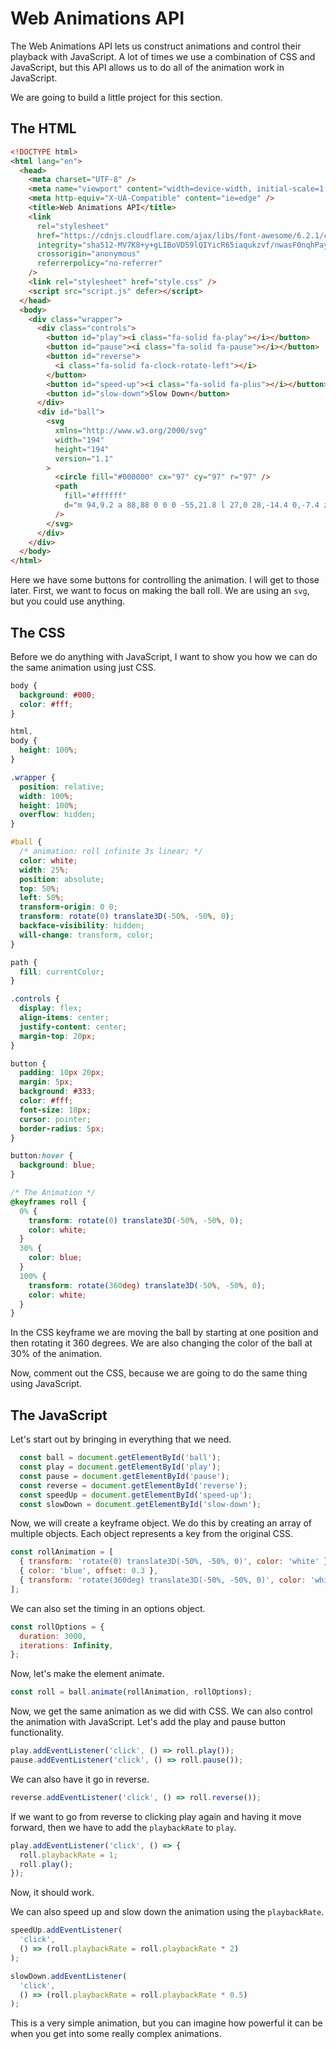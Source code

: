 # Web Animations API

The Web Animations API lets us construct animations and control their playback with JavaScript. A lot of times we use a combination of CSS and JavaScript, but this API allows us to do all of the animation work in JavaScript.

We are going to build a little project for this section.

## The HTML

```HTML
<!DOCTYPE html>
<html lang="en">
  <head>
    <meta charset="UTF-8" />
    <meta name="viewport" content="width=device-width, initial-scale=1.0" />
    <meta http-equiv="X-UA-Compatible" content="ie=edge" />
    <title>Web Animations API</title>
    <link
      rel="stylesheet"
      href="https://cdnjs.cloudflare.com/ajax/libs/font-awesome/6.2.1/css/all.min.css"
      integrity="sha512-MV7K8+y+gLIBoVD59lQIYicR65iaqukzvf/nwasF0nqhPay5w/9lJmVM2hMDcnK1OnMGCdVK+iQrJ7lzPJQd1w=="
      crossorigin="anonymous"
      referrerpolicy="no-referrer"
    />
    <link rel="stylesheet" href="style.css" />
    <script src="script.js" defer></script>
  </head>
  <body>
    <div class="wrapper">
      <div class="controls">
        <button id="play"><i class="fa-solid fa-play"></i></button>
        <button id="pause"><i class="fa-solid fa-pause"></i></button>
        <button id="reverse">
          <i class="fa-solid fa-clock-rotate-left"></i>
        </button>
        <button id="speed-up"><i class="fa-solid fa-plus"></i></button>
        <button id="slow-down">Slow Down</button>
      </div>
      <div id="ball">
        <svg
          xmlns="http://www.w3.org/2000/svg"
          width="194"
          height="194"
          version="1.1"
        >
          <circle fill="#000000" cx="97" cy="97" r="97" />
          <path
            fill="#ffffff"
            d="m 94,9.2 a 88,88 0 0 0 -55,21.8 l 27,0 28,-14.4 0,-7.4 z m 6,0 0,7.4 28,14.4 27,0 a 88,88 0 0 0 -55,-21.8 z m -67.2,27.8 a 88,88 0 0 0 -20,34.2 l 16,27.6 23,-3.6 21,-36.2 -8.4,-22 -31.6,0 z m 96.8,0 -8.4,22 21,36.2 23,3.6 15.8,-27.4 a 88,88 0 0 0 -19.8,-34.4 l -31.6,0 z m -50,26 -20.2,35.2 17.8,30.8 39.6,0 17.8,-30.8 -20.2,-35.2 -34.8,0 z m -68.8,16.6 a 88,88 0 0 0 -1.8,17.4 88,88 0 0 0 10.4,41.4 l 7.4,-4.4 -1.4,-29 -14.6,-25.4 z m 172.4,0.2 -14.6,25.2 -1.4,29 7.4,4.4 a 88,88 0 0 0 10.4,-41.4 88,88 0 0 0 -1.8,-17.2 z m -106,57.2 -15.4,19 L 77.2,182.6 a 88,88 0 0 0 19.8,2.4 88,88 0 0 0 19.8,-2.4 l 15.4,-26.6 -15.4,-19 -39.6,0 z m -47.8,2.6 -7,4 A 88,88 0 0 0 68.8,180.4 l -14,-24.6 -25.4,-16.2 z m 135.2,0 -25.4,16.2 -14,24.4 a 88,88 0 0 0 46.4,-36.6 l -7,-4 z"
          />
        </svg>
      </div>
    </div>
  </body>
</html>

```

Here we have some buttons for controlling the animation. I will get to those later. First, we want to focus on making the ball roll. We are using an `svg`, but you could use anything.

## The CSS

Before we do anything with JavaScript, I want to show you how we can do the same animation using just CSS.

```CSS
body {
  background: #000;
  color: #fff;
}

html,
body {
  height: 100%;
}

.wrapper {
  position: relative;
  width: 100%;
  height: 100%;
  overflow: hidden;
}

#ball {
  /* animation: roll infinite 3s linear; */
  color: white;
  width: 25%;
  position: absolute;
  top: 50%;
  left: 50%;
  transform-origin: 0 0;
  transform: rotate(0) translate3D(-50%, -50%, 0);
  backface-visibility: hidden;
  will-change: transform, color;
}

path {
  fill: currentColor;
}

.controls {
  display: flex;
  align-items: center;
  justify-content: center;
  margin-top: 20px;
}

button {
  padding: 10px 20px;
  margin: 5px;
  background: #333;
  color: #fff;
  font-size: 18px;
  cursor: pointer;
  border-radius: 5px;
}

button:hover {
  background: blue;
}

/* The Animation */
@keyframes roll {
  0% {
    transform: rotate(0) translate3D(-50%, -50%, 0);
    color: white;
  }
  30% {
    color: blue;
  }
  100% {
    transform: rotate(360deg) translate3D(-50%, -50%, 0);
    color: white;
  }
}

```

In the CSS keyframe we are moving the ball by starting at one position and then rotating it 360 degrees. We are also changing the color of the ball at 30% of the animation.

Now, comment out the CSS, because we are going to do the same thing using JavaScript.

## The JavaScript

Let's start out by bringing in everything that we need.

```JavaScript
  const ball = document.getElementById('ball');
  const play = document.getElementById('play');
  const pause = document.getElementById('pause');
  const reverse = document.getElementById('reverse');
  const speedUp = document.getElementById('speed-up');
  const slowDown = document.getElementById('slow-down');
```

Now, we will create a keyframe object. We do this by creating an array of multiple objects. Each object represents a key from the original CSS.

```js
const rollAnimation = [
  { transform: 'rotate(0) translate3D(-50%, -50%, 0)', color: 'white' },
  { color: 'blue', offset: 0.3 },
  { transform: 'rotate(360deg) translate3D(-50%, -50%, 0)', color: 'white' },
];
```

We can also set the timing in an options object.

```js
const rollOptions = {
  duration: 3000,
  iterations: Infinity,
};
```

Now, let's make the element animate.

```js
const roll = ball.animate(rollAnimation, rollOptions);
```

Now, we get the same animation as we did with CSS. We can also control the animation with JavaScript. Let's add the play and pause button functionality.

```js
play.addEventListener('click', () => roll.play());
pause.addEventListener('click', () => roll.pause());
```

We can also have it go in reverse.

```js
reverse.addEventListener('click', () => roll.reverse());
```

If we want to go from reverse to clicking play again and having it move forward, then we have to add the `playbackRate` to `play`.

```js
play.addEventListener('click', () => {
  roll.playbackRate = 1;
  roll.play();
});
```

Now, it should work.

We can also speed up and slow down the animation using the `playbackRate`.

```js
speedUp.addEventListener(
  'click',
  () => (roll.playbackRate = roll.playbackRate * 2)
);

slowDown.addEventListener(
  'click',
  () => (roll.playbackRate = roll.playbackRate * 0.5)
);
```

This is a very simple animation, but you can imagine how powerful it can be when you get into some really complex animations.
